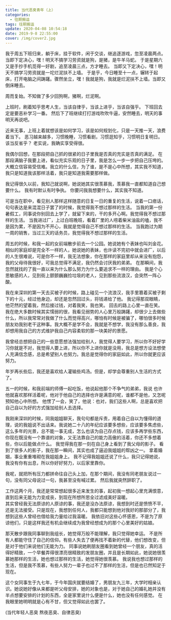 ```yaml
---
title: 当代恶臭青年（上）
categories:
  - 往期搬运
tags: 往期搬运
update: 2020-04-08 10:54:18
date: 2019-9-8 22:55:00
cover: /img/cover2.jpg
---
```


我于周五下班归来，躺于床，挂于软件，闲于交谈，继追逐游戏，忽至凌晨两点。
当即下定决心，嘿！明天不搞学习劳资就是狗，是猪，是牛羊马蛇。  于是星期六又是手抄手机觅得一好剧，追至凌晨三点，方才睡去。
当即又下定决心，嘿！明天不搞学习劳资就是一坨烂泥扶不上墙。
于是乎，今日睡至十一点，辗转于起床，打开电脑之间踌躇。骤然坐立，嘿！我就是狗，我就是烂泥扶不上墙。当即又倒床睡去。

周而复始。不知做了多少回狗啊，猪啊，烂泥啊。  

上班时，刷着知乎思考人生，当该自律乎，当该上进乎，当该自强乎。 下班回去定是要恶补学习一番。 然后下了班继续打打游戏吹吹牛逼，安然睡去，明天的事明天再说吧。

近来无事，上班上着就想该是如何学习，该是如何规划化，只是一天推一天，浪费着当下。
恶习越来越多，习惯晚睡，习惯看剧，习惯逛知乎，习惯明日复明日。 该当反省乎？ 老实说，我确实享受得很。

我偶尔回想，在那段把自己抓的很紧的日子里我是否真的充实是否真的满足。 在那段满脑子我要上进，看似充实乐观的日子里，我是怎么一步一步把自己压垮的。 
大概立信容易受信难。我立的什么信，为了谁，是不是心中所想，其实我不知道，我只是知道我该那样活着，我只是知道我需要那样做。

我记得很久以前，我知己就说啊，她说她其实很羡慕我，羡慕我一直都知道自己想要什么。 我有时默认有时争执。
你要问我我想要什么，其实我不知道。

可是当在职中，看见别人那样这样随意的日复一日的重复的生活，说着一口痞话，句句表达是来混混日子罢了的时候，我觉得我不想过那样的生活。
当我的第一份暑假工，同事说你别回去上学了，就留下来的，干的多开心啊。我觉得我不想过那样的生活。
当我进过厂，上过白班晚班，看着厂里的人唠着柴米油盐的嗑，我不是因为累，不是因为不开心，我就是觉得自己不想过那样的生活。
当我跑过为期一周的销售，当过三天的话务员，我觉得我不想过那样的生活。

周五的时候，和我一起的女前端散步前去一个公园。她说她有个表妹也叫刘金花。 相似的家庭却是完全不一样的人，她说她的表妹，也许读不完初中就会进厂，以后的人生很难说，可是你不一样，我无法想象，你在那样的家庭里却从来没有抱怨，我的父母待我很好，可我总觉得不满足，我仍然会讨厌我的弟弟。    在那瞬间，我忽然就找的了我一直以来为什么那么努力为什么要追求不一样的理由。
我是个心思敏感的人，见到街上颤颤巍巍捡垃圾的老人，见到那些流浪汉，会突然一阵心酸。 

我在来深圳的第一天去买被子的时候，路上碰见一个流浪汉，我手里篡着买被子剩下的十元，经过他身边，却还是忽然回过头，将钱递给了他。  我记得那双眼睛，他茫然的望着我，然后接过钱，对着我笑，我也笑。 回去的路上心里一直在笑。 我在绝大多数时候其实懦弱的很，我看见弱势的人心里万般踌躇，却很少上去做些什么，所以我常常对我做了什么而觉得高兴，哪怕有时候是被骗了，哪怕很多时候朋友劝我别老干这种事。我大概不是学不会，我就是不想学，我没有那么善良，我却想用我自己的方式维护我自己内容柔软的那一块美好的景愿。

我曾经总想把自己的一些意愿想法强加给别人，我觉得人要学习，所以你不好好学习你就是不对，我觉得人要上进，所以你不上进你就是没用，我总是想方设法想使人充满信念感，总是希望别人也努力。我总是觉得你的家庭如此，所以你就更应该努力。

年岁再长些后，我还是喜欢给人灌输些鸡汤。但是，却学会尊重别人生活的方式了。  

五一的时候，和我前端的师傅一起吃饭，他说起他那个不争气的弟弟，我说 也许他就喜欢那样活着呢，他对于他自己的选择也许是满意的呢，谁都不是他，又怎呢预知他心中所想。  他愣了一会，笑了，他说：也对，我们这些人啊，总是喜欢把自己自以为好的方式强加给别人去选择。

我刚来深圳的时候，同我姐姐聊天，我句句都是斥责，用着自己自以为懂得的道理，说的我姐说不出话来。我说她二十八的年纪应该要多想些，应该要多焦虑些，这么多年的光景，总不能一事无成，怎么也该为自己存点钱，应该多再学些东西，你现在既没有一个靠谱的对象，又无法靠自己的能力高傲的活着，你还不多想着些，你以后能做点什么。   我觉得我在那一刻在自己身上看到了我父母的影子。  看到了很多人的影子，我在那一瞬间，其实也成了逼迫我姐姐的帮凶之一。  拿着婚姻，事业重重堆砌在我姐姐身上。  我不记得我姐姐还说了什么，我只记得她说，我没有你有出息，所以你好好努力，以后家里靠你。 

我呢，就把所有压力都拼命往自己头上加，在那个期间，我没有同老朋友说过一句，没有同父母说过一句，我甚至没有喊过累。 然后我就突然辞职了。

工作这两个月，我还是常常想起很多近来发生的事，起初我一想起心里充满恨意，直到后来无能为力变成丧，到现在所想所思全过滤成美好温暖。    
其实曾经我无法原谅的人原谅的事，我还是没办法原谅，我想到时还是愤愤不平，还是无法接受。只是现在，我想到任何人，我都只能想到他对我好的那部分了，我想到这些人曾经也借给我力量给过我温暖。  我依旧对这些心怀感恩，不是为了原谅他们，只是这样我还有机会继续成为我曾经想成为的那个心里美好的姑娘。

那天散步跟我同事聊到我组长，她觉得万般不能理解，我只觉得她幸运。 不是所有人都能守住了自己的信仰。有些人失去了便再找不着新的代替，他们想改变，但是对于他们来说他们无能为力。
同事说她刷朋友圈看到她曾经一个朋友，真的活得好精致，一个早餐弄得很漂亮很精致的发朋友圈，并且是长期如此，她说她很羡慕她那样的生活，她也想过那样的生活，她觉得她很羡慕。 我说我也想过那样的生活，但是我不羡慕，有些人努力一辈子也过不了那样的生活，但是也已然知足于现在。

这个女同事生于九七年，于今年国庆就要结婚了，男朋友九三年，大学时相亲认识。她说她好像从来都是听父母安排，她的对象也是，对于她自己的婚礼她并没有半点想要安排的计划的东西，全是家里说什么便是什么，她也没有任何感觉。   在我眼里她明明就是心有不甘，但又觉得如此也罢了。 

(当代年轻人恶臭   熬夜恶臭、自律恶臭)